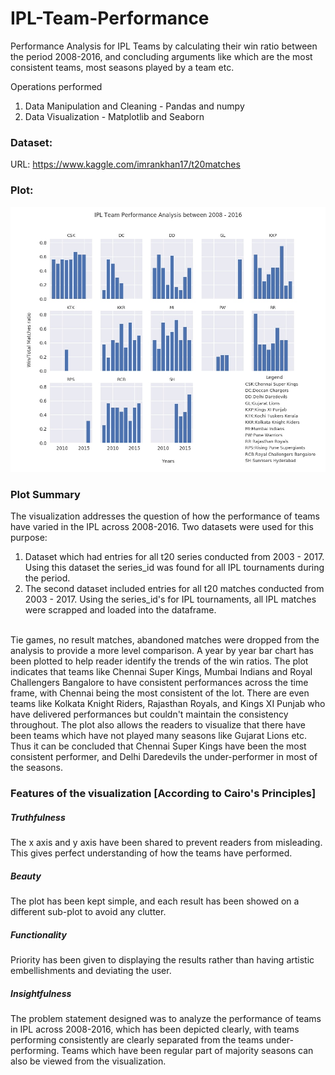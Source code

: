 # IPL-Team-Performance
Performance Analysis for IPL Teams by calculating their win ratio between the period 2008-2016, and concluding arguments like which are the most consistent teams, most seasons played by a team etc.

Operations performed
1. Data Manipulation and Cleaning - Pandas and numpy
2. Data Visualization - Matplotlib and Seaborn

### Dataset:
URL: https://www.kaggle.com/imrankhan17/t20matches

### Plot: 
![Plot](plot.jpg)

### Plot Summary
The visualization addresses the question of how the performance of teams have varied in the IPL across 2008-2016. Two datasets were used for this purpose: 
1. Dataset which had entries for all t20 series conducted from 2003 - 2017. Using this dataset the series_id was found for all IPL tournaments during the period. 
2. The second dataset included entries for all t20 matches conducted from 2003 - 2017. Using the series_id's for IPL tournaments, all IPL matches were scrapped and loaded into the dataframe. 
<br/>
Tie games, no result matches, abandoned matches were dropped from the analysis to provide a more level comparison. A year by year bar chart has been plotted to help reader identify the trends of the win ratios. The plot indicates that teams like Chennai Super Kings, Mumbai Indians and Royal Challengers Bangalore to have consistent performances across the time frame, with Chennai being the most consistent of the lot. There are even teams like Kolkata Knight Riders, Rajasthan Royals, and Kings XI Punjab who have delivered performances but couldn't maintain the consistency throughout. The plot also allows the readers to visualize that there have been teams which have not played many seasons like Gujarat Lions etc. Thus it can be concluded that Chennai Super Kings have been the most consistent performer, and Delhi Daredevils the under-performer in most of the seasons.

### Features of the visualization [According to Cairo's Principles]
##### Truthfulness 
The x axis and y axis have been shared to prevent readers from misleading. This gives perfect understanding of how the teams have performed. 

##### Beauty 
The plot has been kept simple, and each result has been showed on a different sub-plot to avoid any clutter. 

##### Functionality 
Priority has been given to displaying the results rather than having artistic embellishments and deviating the user. 

##### Insightfulness 
The problem statement designed was to analyze the performance of teams in IPL across 2008-2016, which has been depicted clearly, with teams performing consistently are clearly separated from the teams under-performing. Teams which have been regular part of majority seasons can also be viewed from the visualization.